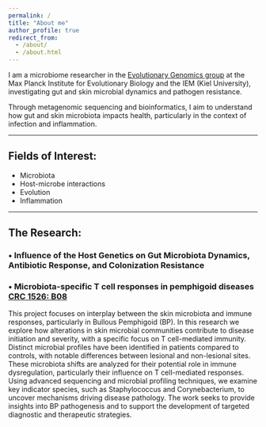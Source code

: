 ```yaml
---
permalink: /
title: "About me"
author_profile: true
redirect_from: 
  - /about/
  - /about.html
---
```




I am a microbiome researcher in the [Evolutionary Genomics group](http://web.evolbio.mpg.de/evolgenomics/) at the Max Planck Institute for Evolutionary Biology and the IEM (Kiel University), investigating gut and skin microbial dynamics and pathogen resistance.

Through metagenomic sequencing and bioinformatics, I aim to understand how gut and skin microbiota impacts health, particularly in the context of infection and inflammation.


<hr>

## Fields of Interest:
- Microbiota
- Host-microbe interactions
- Evolution
- Inflammation

<hr>

## The Research:

### • Influence of the Host Genetics on Gut Microbiota Dynamics, Antibiotic Response, and Colonization Resistance


### • Microbiota-specific T cell responses in pemphigoid diseases [CRC 1526: B08](https://www.sfb1526.uni-luebeck.de/research/research-area-b/project-b08.html)

This project focuses on interplay between the skin microbiota and immune responses, particularly in Bullous Pemphigoid (BP). In this research we explore how alterations in skin microbial communities contribute to disease initiation and severity, with a specific focus on T cell-mediated immunity. Distinct microbial profiles have been identified in patients compared to controls, with notable differences between lesional and non-lesional sites. These microbiota shifts are analyzed for their potential role in immune dysregulation, particularly their influence on T cell-mediated responses. Using advanced sequencing and microbial profiling techniques, we examine key indicator species, such as Staphylococcus and Corynebacterium, to uncover mechanisms driving disease pathology. The work seeks to provide insights into BP pathogenesis and to support the development of targeted diagnostic and therapeutic strategies.
